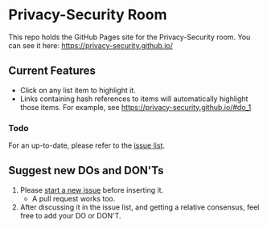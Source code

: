 # Privacy-Security Room #
This repo holds the GitHub Pages site for the Privacy-Security room. You can see it here: https://privacy-security.github.io/

## Current Features ##
- Click on any list item to highlight it.
- Links containing hash references to items will automatically highlight those items. For example, see https://privacy-security.github.io/#do_1

### Todo ###
For an up-to-date, please refer to the [issue list](https://github.com/privacy-security/privacy-security.github.io/issues).

## Suggest new DOs and DON'Ts ##
1. Please [start a new issue](https://github.com/privacy-security/privacy-security.github.io/issues/new) before inserting it.
    - A pull request works too.
2. After discussing it in the issue list, and getting a relative consensus, feel free to add your DO or DON'T.
